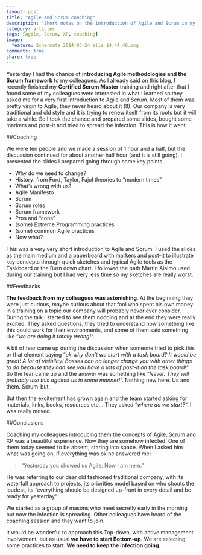 ```yaml
---
layout: post
title: "Agile and Scrum coaching"
description: "Short notes on the introduction of Agile and Scrum in my team"
category: articles
tags: [Agile, Scrum, XP, coaching]
image:
  feature: Schermata 2014-03-24 alle 14.44.40.png
comments: true
share: true
---
```


Yesterday I had the chance of **introducing Agile methodologies and the Scrum framework** to my colleagues. As I already said on this blog, I recently finished my **Certified Scrum Master** training and right after that I found some of my colleagues were interested in what I learned so they asked me for a very first introduction to Agile and Scrum. Most of them was pretty virgin to Agile, they never heard about it (!!). Our company is very traditional and old style and it is trying to renew itself from its roots but it will take a while. So I took the chance and prepared some slides, bought some markers and post-it and tried to spread the infection. This is how it went.

##Coaching

We were ten people and we made a session of 1 hour and a half, but the discussion continued for about another half hour (and it is still going). I presented the slides I prepared going through some key points.

* Why do we need to change?
* History: from Ford, Taylor, Fajol theories to “modern times”
* What’s wrong with us?
* Agile Manifesto
* Scrum
* Scrum roles
* Scrum framework
* Pros and “cons”
* (some) Extreme Programming practices
* (some) common Agile practices
* Now what?

This was a very very short introduction to Agile and Scrum. I used the slides as the main medium and a paperboard with markers and post-it to illustrate key concepts through quick sketches and typical Agile tools as the Taskboard or the Burn down chart. I followed the path Martin Alaimo used during our training but I had very less time so my sketches are really worst.

##Feedbacks

**The feedback from my colleagues was astonishing**. At the beginning they were just curious, maybe curious about that fool who spent his own money in a training on a topic our company will probably never ever consider. During the talk I started to see them nodding and at the end they were really excited. They asked questions, they tried to understand how something like this could work for their environments, and some of them said something like “*we are doing it totally wrong!*“.

A bit of fear came up during the discussion when someone tried to pick this or that element saying “*ok why don’t we start with a task board? It would be great! A lot of visibility! Bosses can no longer charge you with other things to do because they can see you have a lots of post-it on the task board!*“. So the fear came up and the answer was something like “*Never. They will probably use this against us in some manner!*“. Nothing new here. Us and them. Scrum-but.

But then the excitement has grown again and the team started asking for materials, links, books, resources etc… They asked “*where do we start?*“. I was really moved.

##Conclusions

Coaching my colleagues introducing them the concepts of Agile, Scrum and XP was a beautiful experience. Now they are somehow infected. One of them today seemed to be absent, staring into space. When I asked him what was going on, if everything was ok he answered me:

> “Yesterday you showed us Agile. Now I am here.”

He was referring to our dear old fashioned traditional company, with its waterfall approach to projects, its priorities model based on who shouts the loudest, its “everything should be designed up-front in every detail and be ready for yesterday“.

We started as a group of masons who meet secretly early in the morning but now the infection is spreading. Other colleagues have heard of the coaching session and they want to join.

It would be wonderful to approach this Top-down, with active management involvement, but as usual **we have to start Bottom-up**. We are selecting some practices to start. **We need to keep the infection going**.